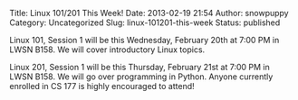 Title: Linux 101/201 This Week!
Date: 2013-02-19 21:54
Author: snowpuppy
Category: Uncategorized
Slug: linux-101201-this-week
Status: published

Linux 101, Session 1 will be this Wednesday, February 20th at 7:00 PM in
LWSN B158. We will cover introductory Linux topics.

Linux 201, Session 1 will be this Thursday, February 21st at 7:00 PM in
LWSN B158. We will go over programming in Python. Anyone currently
enrolled in CS 177 is highly encouraged to attend!
